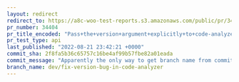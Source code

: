 ```yaml
---
layout: redirect
redirect_to: https://a8c-woo-test-reports.s3.amazonaws.com/public/pr/34404/api/index.html
pr_number: 34404
pr_title_encoded: "Pass+the+version+argument+explicitly+to+code-analyzer%2C+introduce+a+new+command+that+determines+latest+major%2Fminor"
pr_test_type: api
last_published: "2022-08-21 23:42:21 +0000"
commit_sha: 2f8fa5b36c65757c16be4af99b57fbe82a01eada
commit_message: "Apparently the only way to get branch name from commit pushed is to c…"
branch_name: dev/fix-version-bug-in-code-analyzer
---
```

